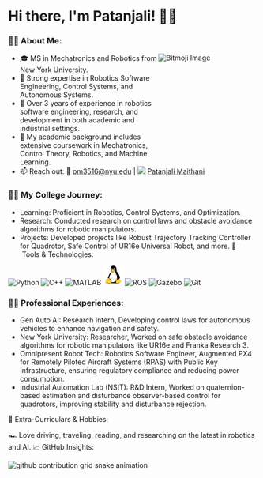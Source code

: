 # Hi there, I'm Patanjali! :man_technologist:

### :man_student: About Me:
<img src="hey.png" align="right" alt="Bitmoji Image" width="200" height="200">

- 🎓 MS in Mechatronics and Robotics from New York University.
- 🚀 Strong expertise in Robotics Software Engineering, Control Systems, and Autonomous Systems.
- 💼 Over 3 years of experience in robotics software engineering, research, and development in both academic and industrial settings.
- 🌱 My academic background includes extensive coursework in Mechatronics, Control Theory, Robotics, and Machine Learning.
- 📫 Reach out:  :e-mail: [pm3516@nyu.edu](mailto:pm3516@nyu.edu) | <img src="li.png"> [Patanjali Maithani](https://linkedin.com/in/patanjali-maithani/)



### :man_student: My College Journey:
- Learning: Proficient in Robotics, Control Systems, and Optimization.
- Research: Conducted research on control laws and obstacle avoidance algorithms for robotic manipulators.
- Projects: Developed projects like Robust Trajectory Tracking Controller for Quadrotor, Safe Control of UR16e Universal Robot, and more.
🚀  Tools & Technologies:
<p align="left"> <img src="https://cdn.jsdelivr.net/gh/devicons/devicon/icons/python/python-original.svg" alt="Python" width="40" height="40"/> <img src="https://cdn.jsdelivr.net/gh/devicons/devicon/icons/cplusplus/cplusplus-original.svg" alt="C++" width="40" height="40"/> <img src="https://cdn.jsdelivr.net/gh/devicons/devicon/icons/matlab/matlab-original.svg" alt="MATLAB" width="40" height="40"/> <img src="https://github.com/devicons/devicon/blob/v2.16.0/icons/linux/linux-original.svg" alt="Linux" width="40" height="40"/> <img src="https://cdn.jsdelivr.net/gh/devicons/devicon/icons/ros/ros-original.svg" alt="ROS" width="40" height="40"/> <img src="https://cdn.jsdelivr.net/gh/devicons/devicon/icons/gazebo/gazebo-original.svg" alt="Gazebo" width="40" height="40"/> <img src="https://cdn.jsdelivr.net/gh/devicons/devicon/icons/git/git-original.svg" alt="Git" width="40" height="40"/> </p>

### :man_student: Professional Experiences:
- Gen Auto AI: Research Intern, Developing control laws for autonomous vehicles to enhance navigation and safety.
- New York University: Researcher, Worked on safe obstacle avoidance algorithms for robotic manipulators like UR16e and Franka Research 3.
- Omnipresent Robot Tech: Robotics Software Engineer, Augmented PX4 for Remotely Piloted Aircraft Systems (RPAS) with Public Key Infrastructure, ensuring regulatory compliance and reducing power consumption.
- Industrial Automation Lab (NSIT): R&D Intern, Worked on quaternion-based estimation and disturbance observer-based control for quadrotors, improving stability and disturbance rejection.

  
🎨 Extra-Curriculars & Hobbies:

:racing_car: Love driving, traveling, reading, and researching on the latest in robotics and AI.
📈 GitHub Insights:

<picture> <source media="(prefers-color-scheme: dark)" srcset="https://raw.githubusercontent.com/patleman/patleman/output/github-contribution-grid-snake-dark.svg" /> <source media="(prefers-color-scheme: light)" srcset="https://raw.githubusercontent.com/patleman/patleman/output/github-contribution-grid-snake.svg" /> <img alt="github contribution grid snake animation" src="https://raw.githubusercontent.com/patleman/patleman/output/github-contribution-grid-snake.svg" /> </picture>
